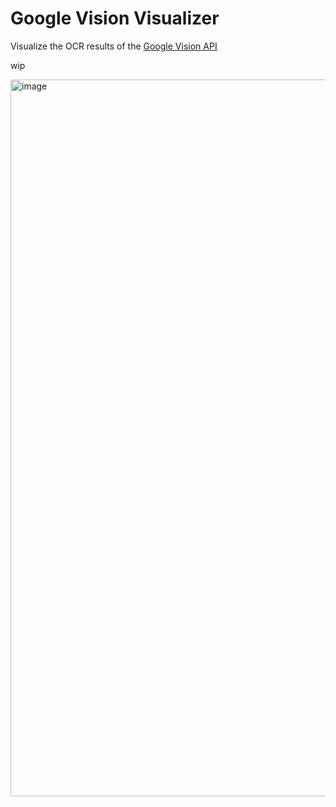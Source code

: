# Google Vision Visualizer

Visualize the OCR results of the [Google Vision API](https://cloud.google.com/vision?hl=en)

wip

<img width="1147" alt="image" src="https://github.com/florianraith/google-vision-visualizer/assets/37345813/e5dbe86a-c2e9-4613-840b-cbbd463cc02f">



